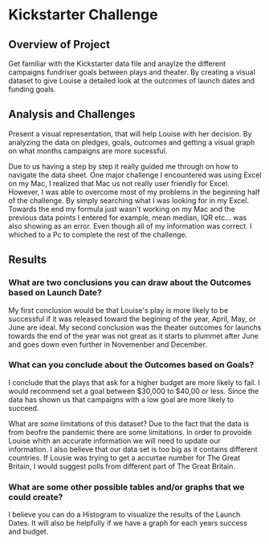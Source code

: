 # **Kickstarter Challenge**
## Overview of Project
Get familiar with the Kickstarter data file and anaylze the different campaigns fundriser goals between plays and theater. By creating a visual dataset to give Louise a detailed look at the outcomes of launch dates and funding goals. 

## Analysis and Challenges 

Present a visual representation, that will help Louise with her decision. By analyzing the data on pledges, goals, outcomes and getting a visual graph on what months campaigns are more sucessful.

Due to us having a step by step it really guided me through on how to navigate the data sheet. One major challenge I encountered was using Excel on my Mac, I realized that Mac us not really user friendly for Excel. However, I was able to overcome most of my problems in the beginning half of the challenge. By simply searching what I was looking for in my Excel. Towards the end my formula just wasn't working on my Mac and the previous data points I entered for example, mean median, IQR etc... was also showing as an error. Even though all of my information was correct. I whiched to a Pc to complete the rest of the challenge.

## **Results**

### What are two conclusions you can draw about the Outcomes based on Launch Date?

My first conclusion would be that Louise's play is more likely to be successful if it was released toward the begining of the year, April, May, or June are ideal. My second conclusion was the theater outcomes for launchs towards the end of the year was not great as it starts to plummet after June and goes down even further in Novemenber and December.

### What can you conclude about the Outcomes based on Goals?
I conclude that the plays that ask for a higher budget are more likely to fail. I would recommend set a goal between $30,000 to $40,00 or less. Since the data has shown us that campaigns with a low goal are more likely to succeed.

 What are some limitations of this dataset?
 Due to the fact that the data is from beofre the pandemic there are some limitations. In order to provoide Louise whith an accurate information we will need to update our information. I also believe that our data set is too big as it contains different countries. If Lousie was trying to get a accurtae number for The Great Britain, I would suggest polls from different part of The Great Britain. 
 
### What are some other possible tables and/or graphs that we could create?
I believe you can do a Histogram to visualize the results of the Launch Dates. It will also be helpfully if we have a graph for each years success and budget. 
